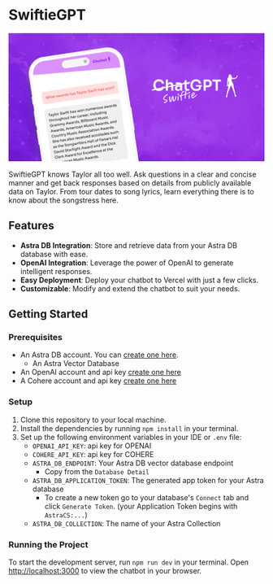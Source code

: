 # SwiftieGPT

![SwiftieGPT](gh-hero.png)

SwiftieGPT knows Taylor all too well. Ask questions in a clear and concise manner and get back responses based on details from publicly available data on Taylor. From tour dates to song lyrics, learn everything there is to know about the songstress here.

## Features

- **Astra DB Integration**: Store and retrieve data from your Astra DB database with ease.
- **OpenAI Integration**: Leverage the power of OpenAI to generate intelligent responses.
- **Easy Deployment**: Deploy your chatbot to Vercel with just a few clicks.
- **Customizable**: Modify and extend the chatbot to suit your needs.

## Getting Started

### Prerequisites

- An Astra DB account. You can [create one here](https://astra.datastax.com/register).
    - An Astra Vector Database
- An OpenAI account and api key [create one here](https://platform.openai.com/)
- A Cohere account and api key [create one here](https://cohere.com/)

### Setup

1. Clone this repository to your local machine.
2. Install the dependencies by running `npm install` in your terminal.
3. Set up the following environment variables in your IDE or `.env` file:
    - `OPENAI_API_KEY`: api key for OPENAI
    - `COHERE_API_KEY`: api key for COHERE
    - `ASTRA_DB_ENDPOINT`: Your Astra DB vector database endpoint
        - Copy from the `Database Detail`
    - `ASTRA_DB_APPLICATION_TOKEN`: The generated app token for your Astra database
        - To create a new token go to your database's `Connect` tab and click `Generate Token`. (your Application Token begins with `AstraCS:...`)
    - `ASTRA_DB_COLLECTION`: The name of your Astra Collection

### Running the Project

To start the development server, run `npm run dev` in your terminal. Open [http://localhost:3000](http://localhost:3000) to view the chatbot in your browser.


